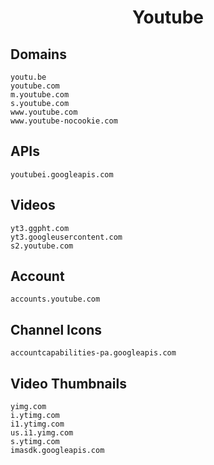 <h1 align="center">Youtube</h1>

## Domains

```
youtu.be
youtube.com
m.youtube.com
s.youtube.com
www.youtube.com
www.youtube-nocookie.com
```

## APIs

```
youtubei.googleapis.com
```

## Videos

```
yt3.ggpht.com	
yt3.googleusercontent.com
s2.youtube.com
```

## Account

```
accounts.youtube.com
```

## Channel Icons

```
accountcapabilities-pa.googleapis.com
```

## Video Thumbnails

```
yimg.com
i.ytimg.com
i1.ytimg.com
us.i1.yimg.com
s.ytimg.com
imasdk.googleapis.com
```

